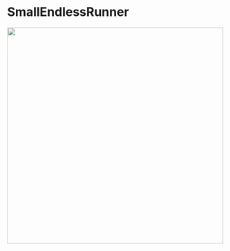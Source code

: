 # SmallEndlessRunner
<img src= "https://user-images.githubusercontent.com/93401804/139577505-3e55d9f3-3aa7-4454-af02-8be5da03d794.jpg" width="500">

